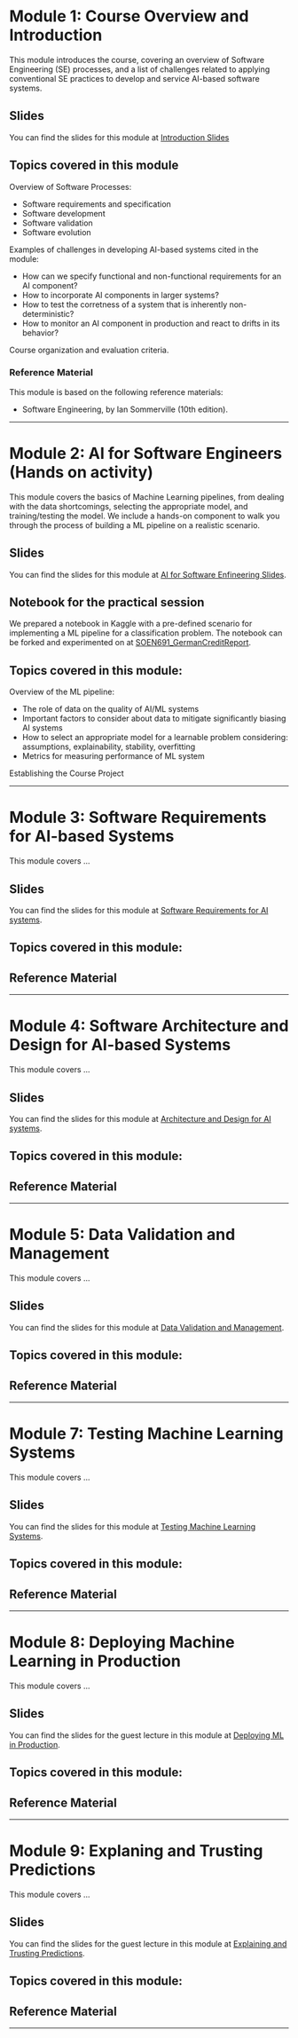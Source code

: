 # Module 1: Course Overview and Introduction 

This module introduces the course, covering an overview of Software Engineering (SE) processes, and a list of challenges related to applying conventional SE practices to develop and service AI-based software systems.  

## Slides

You can find the slides for this module at [Introduction Slides](01_introduction/01_introduction_slides.pdf)

## Topics covered in this module

Overview of Software Processes:
- Software requirements and specification
- Software development
- Software validation 
- Software evolution

Examples of challenges in developing AI-based systems cited in the module:
- How can we specify functional and non-functional requirements for an AI component?
- How to incorporate AI components in larger systems?
- How to test the corretness of a system that is inherently non-deterministic?
- How to monitor an AI component in production and react to drifts in its behavior?

Course organization and evaluation criteria. 


### Reference Material

This module is based on the following reference materials:
-  Software Engineering, by Ian Sommerville (10th edition).  

----

# Module 2: AI for Software Engineers (Hands on activity)

This module covers the basics of Machine Learning pipelines, from dealing with the data shortcomings, selecting the appropriate model, and training/testing the model.
We include a hands-on component to walk you through the process of building a ML pipeline on a realistic scenario. 

## Slides

You can find the slides for this module at [AI for Software Enfineering Slides](02_mlpipelines_practical/02_ml_pipelines_practical_slides.pdf).

## Notebook for the practical session

We prepared a notebook in Kaggle with a pre-defined scenario for implementing a ML pipeline for a classification problem. 
The notebook can be forked and experimented on at [SOEN691_GermanCreditReport](https://www.kaggle.com/code/diegoeliascosta/soen691-germancreditreport).

## Topics covered in this module:

Overview of the ML pipeline:
- The role of data on the quality of AI/ML systems
- Important factors to consider about data to mitigate significantly biasing AI systems
- How to select an appropriate model for a learnable problem considering: assumptions, explainability, stability, overfitting
- Metrics for measuring performance of ML system  

Establishing the Course Project

----


# Module 3: Software Requirements for AI-based Systems 

This module covers ...

## Slides

You can find the slides for this module at [Software Requirements for AI systems](03_requirements/03_requirements_slides.pdf).


## Topics covered in this module:


## Reference Material


----

# Module 4: Software Architecture and Design for AI-based Systems

This module covers ...

## Slides

You can find the slides for this module at [Architecture and Design for AI systems](04_architecture/04_architecture_slides.pdf).


## Topics covered in this module:


## Reference Material



----

# Module 5: Data Validation and Management

This module covers ...

## Slides

You can find the slides for this module at [Data Validation and Management](05_data_validation/05_data_validation_slides.pdf).


## Topics covered in this module:


## Reference Material



----

# Module 7: Testing Machine Learning Systems

This module covers ...

## Slides

You can find the slides for this module at [Testing Machine Learning Systems](07_testing/07_testing_slides.pdf).


## Topics covered in this module:


## Reference Material


----


# Module 8: Deploying Machine Learning in Production

This module covers ...

## Slides

You can find the slides for the guest lecture in this module at [Deploying ML in Production](08_deploying/08_deploying_guestlecture_slides.pdf).


## Topics covered in this module:


## Reference Material


----

# Module 9: Explaning and Trusting Predictions

This module covers ...

## Slides

You can find the slides for the guest lecture in this module at [Explaining and Trusting Predictions](09_explanation_trust/09_explaination_trust_slides.pdf).


## Topics covered in this module:


## Reference Material


----